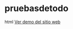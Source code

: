 # pruebasdetodo

html
<a href="https://www.youtube.com/watch?v=RiB4mV3VnRY&t=1975s&ab_channel=CarpiCoder">Ver demo del sitio web</a>
